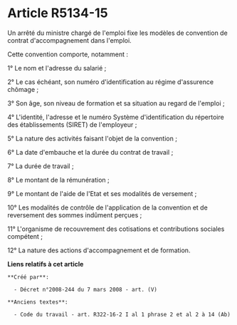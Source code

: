 # Article R5134-15

Un arrêté du ministre chargé de l'emploi fixe les modèles de convention de contrat d'accompagnement dans l'emploi.

Cette convention comporte, notamment :

1° Le nom et l'adresse du salarié ;

2° Le cas échéant, son numéro d'identification au régime d'assurence chômage ;

3° Son âge, son niveau de formation et sa situation au regard de l'emploi ;

4° L'identité, l'adresse et le numéro Système d'identification du répertoire des établissements (SIRET) de l'employeur ;

5° La nature des activités faisant l'objet de la convention ;

6° La date d'embauche et la durée du contrat de travail ;

7° La durée de travail ;

8° Le montant de la rémunération ;

9° Le montant de l'aide de l'Etat et ses modalités de versement ;

10° Les modalités de contrôle de l'application de la convention et de reversement des sommes indûment perçues ;

11° L'organisme de recouvrement des cotisations et contributions sociales compétent ;

12° La nature des actions d'accompagnement et de formation.

**Liens relatifs à cet article**

	**Créé par**:

	  - Décret n°2008-244 du 7 mars 2008 - art. (V)

	**Anciens textes**:

	  - Code du travail - art. R322-16-2 I al 1 phrase 2 et al 2 à 14 (Ab)

